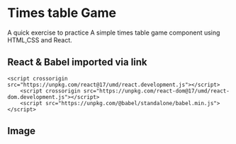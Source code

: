 # Times table Game

A quick exercise to practice <JXS>
A simple times table game component using HTML,CSS and React.

## React & Babel imported via link

```
<script crossorigin src="https://unpkg.com/react@17/umd/react.development.js"></script>
    <script crossorigin src="https://unpkg.com/react-dom@17/umd/react-dom.development.js"></script>
    <script src="https://unpkg.com/@babel/standalone/babel.min.js"></script>
```

## Image

<img scr="https://user-images.githubusercontent.com/90848080/149475617-dd685385-f620-450a-a9ff-1d3802a9df0e.JPG">
